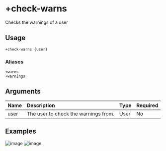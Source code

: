 # +check-warns
Checks the warnings of a user

## Usage
```
+check-warns {user}
```

### Aliases 
```
+warns
+warnings
````

## Arguments
Name | Description | Type | Required
:-- | :-- | :-- | :--
user | The user to check the warnings from. | User | No

## Examples
![image](https://tawk.link/60e18ecd649e0a0a5cca7167/kb/attachments/hynSkFeeNk.jpg)
![image](https://tawk.link/60e18ecd649e0a0a5cca7167/kb/attachments/WTBYrrRnWG.jpg)
